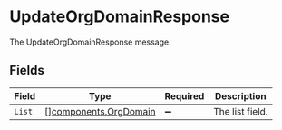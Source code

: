 # UpdateOrgDomainResponse

The UpdateOrgDomainResponse message.


## Fields

| Field                                                          | Type                                                           | Required                                                       | Description                                                    |
| -------------------------------------------------------------- | -------------------------------------------------------------- | -------------------------------------------------------------- | -------------------------------------------------------------- |
| `List`                                                         | [][components.OrgDomain](../../models/components/orgdomain.md) | :heavy_minus_sign:                                             | The list field.                                                |